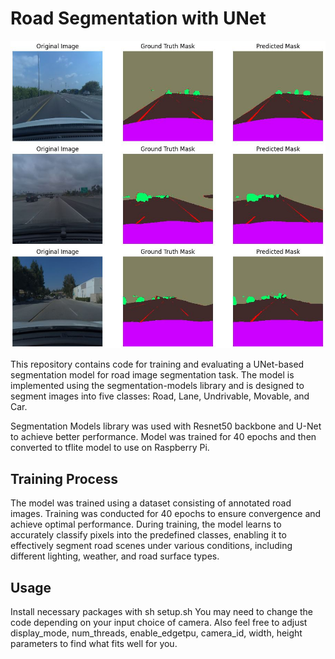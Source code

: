 # Road Segmentation with UNet

![Model Test Results](./resnet50.JPG)

This repository contains code for training and evaluating a UNet-based segmentation model for road image segmentation task. The model is implemented using the segmentation-models library and is designed to segment images into five classes: Road, Lane, Undrivable, Movable, and Car.

Segmentation Models library was used with Resnet50 backbone and U-Net to achieve better performance. Model was trained for 40 epochs and then converted to tflite model to use on Raspberry Pi.

## Training Process

The model was trained using a dataset consisting of annotated road images. Training was conducted for 40 epochs to ensure convergence and achieve optimal performance. During training, the model learns to accurately classify pixels into the predefined classes, enabling it to effectively segment road scenes under various conditions, including different lighting, weather, and road surface types.

## Usage

Install necessary packages with sh setup.sh
You may need to change the code depending on your input choice of camera. Also feel free to adjust display_mode, num_threads, enable_edgetpu, camera_id, width, height parameters to find what fits well for you.
